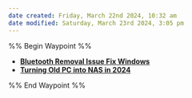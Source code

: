 ```yaml
---
date created: Friday, March 22nd 2024, 10:32 am
date modified: Saturday, March 23rd 2024, 3:05 pm
---
```


%% Begin Waypoint %%
- **[Bluetooth Removal Issue Fix Windows](./Bluetooth%20Removal%20Issue%20Fix%20Windows/Bluetooth%20Removal%20Issue%20Fix%20Windows.md)**
- **[Turning Old PC into NAS in 2024](./Turning%20Old%20PC%20into%20NAS%20in%202024/Turning%20Old%20PC%20into%20NAS%20in%202024.md)**


%% End Waypoint %%